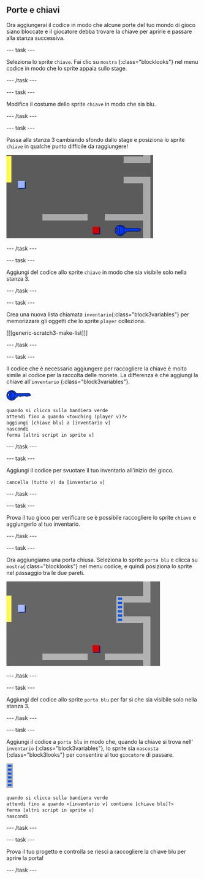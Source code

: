 ## Porte e chiavi

Ora aggiungerai il codice in modo che alcune porte del tuo mondo di gioco siano bloccate e il giocatore debba trovare la chiave per aprirle e passare alla stanza successiva.

\--- task \---

Seleziona lo sprite `chiave`. Fai clic su `mostra` {:class="blocklooks"} nel menu codice in modo che lo sprite appaia sullo stage.

\--- /task \---

\--- task \---

Modifica il costume dello sprite `chiave` in modo che sia blu.

\--- /task \---

\--- task \---

Passa alla stanza 3 cambiando sfondo dallo stage e posiziona lo sprite `chiave` in qualche punto difficile da raggiungere!

![screenshot](images/world-key.png)

\--- /task \---

\--- task \---

Aggiungi del codice allo sprite `chiave` in modo che sia visibile solo nella stanza 3.

\--- /task \---

\--- task \---

Crea una nuova lista chiamata `inventario`{:class="block3variables"} per memorizzare gli oggetti che lo sprite `player` colleziona.

[[[generic-scratch3-make-list]]]

\--- /task \---

\--- task \---

Il codice che è necessario aggiungere per raccogliere la chiave è molto simile al codice per la raccolta delle monete. La differenza è che aggiungi la chiave all'`inventario` {:class="block3variables"}.

![chiave](images/key.png)

```blocks3
quando si clicca sulla bandiera verde
attendi fino a quando <touching (player v)?>
aggiungi [chiave blu] a [inventario v]
nascondi
ferma [altri script in sprite v]
```

\--- /task \---

\--- task \---

Aggiungi il codice per svuotare il tuo inventario all'inizio del gioco.

```blocks3
cancella (tutto v) da [inventario v]
```

\--- /task \---

\--- task \---

Prova il tuo gioco per verificare se è possibile raccogliere lo sprite `chiave` e aggiungerlo al tuo inventario.

\--- /task \---

\--- task \---

Ora aggiungiamo una porta chiusa. Seleziona lo sprite `porta blu` e clicca su `mostra`{:class="blocklooks"} nel menu codice, e quindi posiziona lo sprite nel passaggio tra le due pareti.

![schermata](images/world-door.png)

\--- /task \---

\--- task \---

Aggiungi del codice allo sprite `porta blu` per far sì che sia visibile solo nella stanza 3.

\--- /task \---

\--- task \---

Aggiungi il codice a `porta blu` in modo che, quando la chiave si trova nell'` inventario` {:class="block3variables"}, lo sprite sia `nascosta` {:class="block3looks"} per consentire al tuo ` giocatore ` di passare.

![porta](images/door.png)

```blocks3
quando si clicca sulla bandiera verde
attendi fino a quando <[inventario v] contiene [chiave blu]?>
ferma [altri script in sprite v]
nascondi
```

\--- /task \---

\--- task \---

Prova il tuo progetto e controlla se riesci a raccogliere la chiave blu per aprire la porta!

\--- /task \---